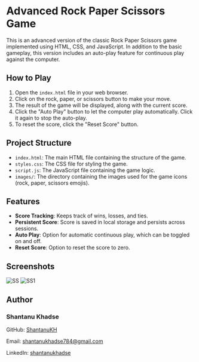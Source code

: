 # Advanced Rock Paper Scissors Game

This is an advanced version of the classic Rock Paper Scissors game implemented using HTML, CSS, and JavaScript. In addition to the basic gameplay, this version includes an auto-play feature for continuous play against the computer.

## How to Play

1. Open the `index.html` file in your web browser.
2. Click on the rock, paper, or scissors button to make your move.
3. The result of the game will be displayed, along with the current score.
4. Click the "Auto Play" button to let the computer play automatically. Click it again to stop the auto-play.
5. To reset the score, click the "Reset Score" button.

## Project Structure

- `index.html`: The main HTML file containing the structure of the game.
- `styles.css`: The CSS file for styling the game.
- `script.js`: The JavaScript file containing the game logic.
- `images/`: The directory containing the images used for the game icons (rock, paper, scissors emojis).

## Features

- **Score Tracking**: Keeps track of wins, losses, and ties.
- **Persistent Score**: Score is saved in local storage and persists across sessions.
- **Auto Play**: Option for automatic continuous play, which can be toggled on and off.
- **Reset Score**: Option to reset the score to zero.

## Screenshots
![SS](https://github.com/ShantanuKH/Advanced-Rock-Paper-Scissor-Game/assets/99231251/0e4e4a38-3eff-4977-820b-a98301f0a552)
![SS1](https://github.com/ShantanuKH/Advanced-Rock-Paper-Scissor-Game/assets/99231251/474200ff-b7ef-48b6-ac99-4285b5612191)



## Author

  ### Shantanu Khadse
  GitHub: [ShantanuKH](https://github.com/ShantanuKH)
  
  Email: shantanukhadse784@gmail.com  
  
  LinkedIn: [shantanukhadse](https://www.linkedin.com/in/shantanu-khadse-a62585230/)
